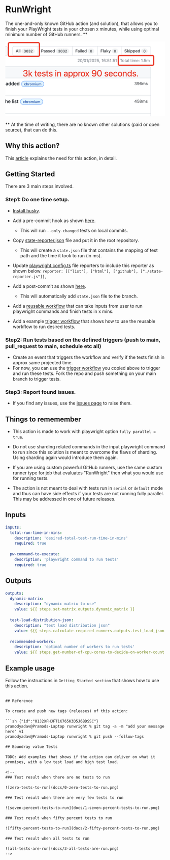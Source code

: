 # RunWright

The one-and-only known GitHub action (and solution), that allows you to finish your PlayWright tests in your chosen x minutes, while using optimal minimum number of GitHub runners. **

![fast test run](docs/3k-tests-in-90-seconds.png)

** At the time of writing, there are no known other solutions (paid or open source), that can do this. 

## Why this action?

This [article](https://pramodkumaryadav.github.io/power-tester/blogs/blog2.html) explains the need for this action, in detail. 

## Getting Started
There are 3 main steps involved. 

### Step1: Do one time setup. 

- [Install husky](https://typicode.github.io/husky/get-started.html).

- Add a pre-commit hook as shown [here](https://github.com/PramodKumarYadav/playwright-sandbox/blob/main/.husky/pre-commit). 
  - This will run `--only-changed` tests on local commits. 

- Copy [state-reporter.json](https://github.com/PramodKumarYadav/playwright-sandbox/blob/main/state-reporter.js) file and put it in the root repository.
  - This will create a `state.json` file that contains the mapping of test path and the time it took to run (in ms).

- Update [playwright.config.ts](https://github.com/PramodKumarYadav/playwright-sandbox/blob/main/playwright.config.ts) file reporters to include this reporter as shown below. 
`reporter: [["list"], ["html"], ["github"], ["./state-reporter.js"]],`

- Add a post-commit as shown [here](https://github.com/PramodKumarYadav/playwright-sandbox/blob/main/.husky/post-commit).
  - This will automatically add `state.json` file to the branch.

- Add a [reusable workflow](https://github.com/PramodKumarYadav/playwright-sandbox/blob/main/.github/workflows/reusable-workflow.yml) that can take inputs from user to run playwright commands and finish tests in x mins. 

- Add a example [trigger workflow](https://github.com/PramodKumarYadav/playwright-sandbox/blob/main/.github/workflows/run-all-tests-on-push-to-main.yml) that shows how to use the reusable workflow to run desired tests.

### Step2: Run tests based on the defined triggers (push to main, pull_request to main, schedule etc all)

- Create an event that triggers the workflow and verify if the tests finish in approx same projected time. 
 - For now, you can use the [trigger workflow](https://github.com/PramodKumarYadav/playwright-sandbox/blob/main/.github/workflows/run-all-tests-on-push-to-main.yml) you copied above to trigger and run these tests. Fork the repo and push something on your main branch to trigger tests. 

### Step3: Report found issues.

- If you find any issues, use the [issues page](https://github.com/PramodKumarYadav/runwright/issues) to raise them. 

## Things to rememember

- This action is made to work with playwright option `fully parallel = true`. 

- Do not use sharding related commands in the input playwright command to run since this solution is meant to overcome the flaws of sharding. Using sharding again would introduce them again. 

- If you are using custom powerful GitHub runners, use the same custom runner type for job that evaluates "RunWright" then what you would use for running tests. 

- The action is not meant to deal with tests run in `serial` or `default` mode and thus can have side effects if your tests are not running fully parallel. This may be addressed in one of future releases. 

## Inputs

```yaml {"id":"01J2XFHJFST5N0A1651KZ5JCAT"}
inputs:
  total-run-time-in-mins:  
    description: 'desired-total-test-run-time-in-mins'
    required: true

  pw-command-to-execute:  
    description: 'playwright command to run tests'
    required: true

```

## Outputs

```yaml {"id":"01J2XFHJFST5N0A1651MMCD9FR"}
outputs:
  dynamic-matrix:
    description: "dynamic matrix to use"
    value: ${{ steps.set-matrix.outputs.dynamic_matrix }}

  test-load-distribution-json:
    description: "test load distribution json"
    value: ${{ steps.calculate-required-runners.outputs.test_load_json }}

  recommended-workers:  
    description: 'optimal number of workers to run tests'
    value: ${{ steps.get-number-of-cpu-cores-to-decide-on-worker-count.outputs.RECOMMENDED_WORKERS }}

```

## Example usage

Follow the instructions in `Getting Started section` that shows how to use this action.

```

## Reference

To create and push new tags (releases) of this action:

```sh {"id":"01J2XFHJFT1K765K3D5J6BDSSC"}
pramodyadav@Pramods-Laptop runwright % git tag -a -m "add your message here" v1                   
pramodyadav@Pramods-Laptop runwright % git push --follow-tags   

## Boundray value Tests

TODO: Add examples that shows if the action can deliver on what it promises, with a low test load and high test load. 

<!-- 
### Test result when there are no tests to run

![zero-tests-to-run](docs/0-zero-tests-to-run.png)

### Test result when there are very few tests to run

![seven-percent-tests-to-run](docs/1-seven-percent-tests-to-run.png)

### Test result when fifty percent tests to run

![fifty-percent-tests-to-run](docs/2-fifty-percent-tests-to-run.png)

### Test result when all tests to run

![all-tests-are-run](docs/3-all-tests-are-run.png) 
-->